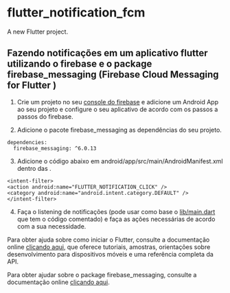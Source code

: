 # flutter_notification_fcm

A new Flutter project.

## Fazendo notificações em um aplicativo flutter utilizando o firebase e o package firebase_messaging (Firebase Cloud Messaging for Flutter )

1. Crie um projeto no seu [console do firebase](https://console.firebase.google.com/u/0/) e adicione um Android App ao seu projeto e configure o seu aplicativo de acordo com os passos a passos do firebase.

2. Adicione o pacote firebase_messaging as dependências do seu projeto.

```
dependencies:
  firebase_messaging: ^6.0.13
```
 
3. Adicione o código abaixo em android/app/src/main/AndroidManifest.xml dentro das <activity>.

```
<intent-filter>
<action android:name="FLUTTER_NOTIFICATION_CLICK" />
<category android:name="android.intent.category.DEFAULT" />
</intent-filter>
```

4. Faça o listening de notificações (pode usar como base o [lib/main.dart](/lib/main.dart) que tem o código comentado) e faça as ações necessárias de acordo com a sua necessidade.


Para obter ajuda sobre como iniciar o Flutter, consulte a documentação online
[clicando aqui](https://flutter.dev/docs), que oferece tutoriais, 
amostras, orientações sobre desenvolvimento para dispositivos móveis e uma referência completa da API.

Para obter ajudar sobre o package firebase_messaging, consulte a documentação online [clicando aqui](https://pub.dev/packages/firebase_messaging).
